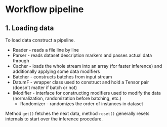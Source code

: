 # Workflow pipeline

## 1. Loading data
To load data construct a pipeline.
* Reader - reads a file line by line
* Parser - reads dataset description markers and passes actual data through
* Cacher - loads the whole stream into an array (for faster inference) and additionally applying some data modifiers 
* Batcher - constructs batches from input stream
* DatumF - wrapper class used to construct and hold a Tensor pair (doesn't matter if batch or not)
* IModifier - interface for constructing modifiers used to modify the data (normalization, randomization before batching, etc.)
  * Randomizer - randomizes the order of instances in dataset

Method `get()` fetches the next data, method `reset()` generally resets internals to start over the inference procedure. 
